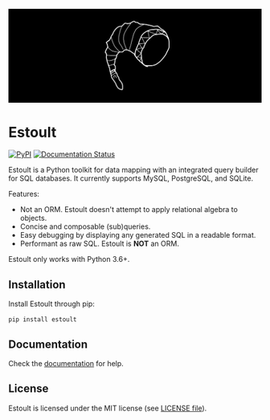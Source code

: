 ![la black luna](https://raw.githubusercontent.com/halcyonnouveau/estoult/master/docs/la_black_luna.png)

# Estoult

[![PyPI](https://img.shields.io/pypi/v/estoult)](https://pypi.org/project/estoult/)
[![Documentation Status](https://readthedocs.org/projects/estoult/badge/?version=latest)](https://estoult.readthedocs.io/en/latest/?badge=latest)

Estoult is a Python toolkit for data mapping with an integrated query builder for SQL databases. It currently supports MySQL, PostgreSQL, and SQLite.

Features:

- Not an ORM. Estoult doesn't attempt to apply relational algebra to objects.
- Concise and composable (sub)queries.
- Easy debugging by displaying any generated SQL in a readable format.
- Performant as raw SQL. Estoult is **NOT** an ORM.

Estoult only works with Python 3.6+.

## Installation

Install Estoult through pip:

```
pip install estoult
```

## Documentation

Check the [documentation](https://estoult.readthedocs.io/en/latest/) for help.

## License

Estoult is licensed under the MIT license (see [LICENSE file](/LICENSE)).
